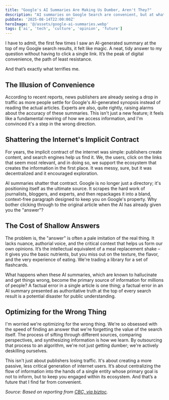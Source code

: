 ```yaml
---
title: "Google's AI Summaries Are Making Us Dumber, Aren't They?"
description: "AI summaries on Google Search are convenient, but at what cost? I'm worried we're trading deep understanding for shallow answers, and killing the open web in the process."
pubDate: '2025-08-14T22:00:00Z'
heroImage: '@/assets/google-ai-summaries.webp'
tags: ['ai', 'tech', 'culture', 'opinion', 'future']
---
```


I have to admit, the first few times I saw an AI-generated summary at the top of my Google search results, it felt like magic. A neat, tidy answer to my question without having to click a single link. It’s the peak of digital convenience, the path of least resistance. 

And that’s exactly what terrifies me.

## The Illusion of Convenience

According to recent reports, news publishers are already seeing a drop in traffic as more people settle for Google's AI-generated synopsis instead of reading the actual articles. Experts are also, quite rightly, raising alarms about the accuracy of these summaries. This isn't just a new feature; it feels like a fundamental rewiring of how we access information, and I'm convinced it's a step in the wrong direction.

## Shattering the Internet's Implicit Contract

For years, the implicit contract of the internet was simple: publishers create content, and search engines help us find it. We, the users, click on the links that seem most relevant, and in doing so, we support the ecosystem that creates the information in the first place. It was messy, sure, but it was decentralized and it encouraged exploration.

AI summaries shatter that contract. Google is no longer just a directory; it's positioning itself as the ultimate source. It scrapes the hard work of journalists, bloggers, and experts, and then repackages it into a bland, context-free paragraph designed to keep you on Google's property. Why bother clicking through to the original article when the AI has already given you the "answer"?

## The Cost of Shallow Answers

The problem is, the "answer" is often a pale imitation of the real thing. It lacks nuance, authorial voice, and the critical context that helps us form our own opinions. It’s the intellectual equivalent of a meal replacement shake – it gives you the basic nutrients, but you miss out on the texture, the flavor, and the very experience of eating. We're trading a library for a set of flashcards.

What happens when these AI summaries, which are known to hallucinate and get things wrong, become the primary source of information for millions of people? A factual error in a single article is one thing; a factual error in an AI summary presented as authoritative truth at the top of every search result is a potential disaster for public understanding.

## Optimizing for the Wrong Thing

I'm worried we're optimizing for the wrong thing. We're so obsessed with the speed of finding an answer that we're forgetting the value of the search itself. The process of sifting through different sources, comparing perspectives, and synthesizing information is how we learn. By outsourcing that process to an algorithm, we're not just getting dumber; we're actively deskilling ourselves.

This isn't just about publishers losing traffic. It's about creating a more passive, less critical generation of internet users. It’s about centralizing the flow of information into the hands of a single entity whose primary goal is not to inform, but to keep you engaged within its ecosystem. And that’s a future that I find far from convenient.

*Source: Based on reporting from [CBC, via biztoc](https://biztoc.com/x/f2e19f2a7dee59b7).*
